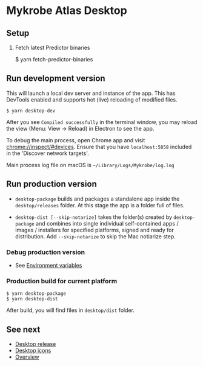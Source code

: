 # Mykrobe Atlas Desktop

## Setup

1. Fetch latest Predictor binaries

	$ yarn fetch-predictor-binaries

## Run development version

This will launch a local dev server and instance of the app. This has DevTools enabled and supports hot (live) reloading of modified files.

	$ yarn desktop-dev

After you see `Compiled successfully` in the terminal window, you may reload the view (Menu: View → Reload) in Electron to see the app.

To debug the main process, open Chrome app and visit [chrome://inspect/#devices](chrome://inspect/#devices). Ensure that you have `localhost:5858` included in the 'Discover network targets'.

Main process log file on macOS is `~/Library/Logs/Mykrobe/log.log`

## Run production version

* `desktop-package` builds and packages a standalone app inside the `desktop/releases` folder. At this stage the app is a folder full of files.

* `desktop-dist [--skip-notarize]` takes the folder(s) created by `desktop-package` and combines into single individual self-contained apps / images / installers for specified platforms, signed and ready for distribution. Add `--skip-notarize` to skip the Mac notiarize step.

### Debug production version

- See [Environment variables](dotenv.md)

### Production build for current platform

	$ yarn desktop-package
	$ yarn desktop-dist

After build, you will find files in `desktop/dist` folder.

## See next

- [Desktop release](desktop-release.md)
- [Desktop icons](desktop-icons.md)
- [Overview](../README.md)